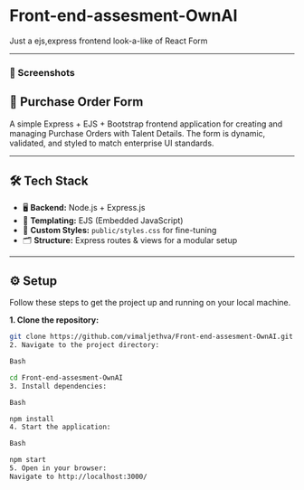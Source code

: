 # Front-end-assesment-OwnAI
Just a ejs,express frontend look-a-like of React Form 

---
### 📸 Screenshots


## 🧾 Purchase Order Form

A simple Express + EJS + Bootstrap frontend application for creating and managing Purchase Orders with Talent Details. The form is dynamic, validated, and styled to match enterprise UI standards.

---

## 🛠️ Tech Stack

*   🖥️ **Backend:** Node.js + Express.js
*   🎨 **Templating:** EJS (Embedded JavaScript)
*   💅 **Custom Styles:** `public/styles.css` for fine-tuning
*   🗂️ **Structure:** Express routes & views for a modular setup

---

## ⚙️ Setup

Follow these steps to get the project up and running on your local machine.

**1. Clone the repository:**
```bash
git clone https://github.com/vimaljethva/Front-end-assesment-OwnAI.git
2. Navigate to the project directory:

Bash

cd Front-end-assesment-OwnAI
3. Install dependencies:

Bash

npm install
4. Start the application:

Bash

npm start
5. Open in your browser:
Navigate to http://localhost:3000/




